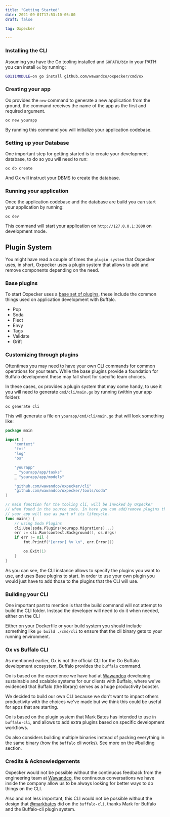 ```yaml
---
title: "Getting Started"
date: 2021-09-01T17:53:10-05:00
draft: false

tag: Oxpecker

---
```


### Installing the CLI

Assuming you have the Go tooling installed and `GOPATH/bin` in your PATH you can install `ox` by running:

```sh
GO111MODULE=on go install github.com/wawandco/oxpecker/cmd/ox
```

### Creating your app

Ox provides the `new` command to generate a new application from the ground, the command receives the name of the app as the first and required argument.

```
ox new yourapp
```

By running this command you will initialize your application codebase.

### Setting up your Database

One important step for getting started is to create your development database, to do so you will need to run:

```
ox db create
```

And Ox will instruct your DBMS to create the database. 
### Running your application

Once the application codebase and the database are build you can start your application by running:

```
ox dev
```

This command will start your application on `http://127.0.0.1:3000` on development mode.

## Plugin System

You might have read a couple of times the `plugin system` that Oxpecker uses, in short, Oxpecker uses a plugin system that allows to add and remove components depending on the need.

### Base plugins

To start Oxpecker uses a [base set of plugins](https://github.com/wawandco/oxpecker/blob/da3802e39c839864827d693f0fa6c2339626b0cb/tools/tools.go#L44), these include the common things used on application development with Buffalo.

- Pop
- Soda
- Flect
- Envy
- Tags
- Validate
- Grift

### Customizing through plugins
Oftentimes you may need to have your own CLI commands for common operations for your team. While the base plugins provide a foundation for Buffalo development these may fall short for specific team choices.

In these cases, ox provides a plugin system that may come handy, to use it you will need to generate `cmd/cli/main.go` by running (within your app folder):

```
ox generate cli
```

This will generate a file on `yourapp/cmd/cli/main.go` that will look something like:

```go
package main

import (
    "context"
    "fmt"
    "log"
    "os"

    "yourapp"
    _ "yourapp/app/tasks"
    _ "yourapp/app/models"

    "github.com/wawandco/oxpecker/cli"
    "github.com/wawandco/oxpecker/tools/soda"
)

// main function for the tooling cli, will be invoked by Oxpecker
// when found in the source code. In here you can add/remove plugins that
// your app will use as part of its lifecycle.
func main() {
    // using Soda Plugins
    cli.Use(soda.Plugins(yourapp.Migrations)...)
    err := cli.Run(context.Background(), os.Args)
    if err != nil {
        fmt.Printf("[error] %v \n", err.Error())

        os.Exit(1)
    }
}
```

As you can see, the CLI instance allows to specify the plugins you want to use, and uses Base plugins to start. In order to use your own plugin you would just have to add those to the plugins that the CLI will use.

### Building your CLI
One important part to mention is that the build command will not attempt to build the CLI folder. Instead the developer will need to do it when needed, either on the CLI

Either on your Dockerfile or your build system you should include something like `go build ./cmd/cli` to ensure that the cli binary gets to your running environment.

### Ox vs Buffalo CLI
As mentioned earlier, Ox is not the official CLI for the Go Buffalo development ecosystem, Buffalo provides the `buffalo` command.

Ox is based on the experience we have had at [Wawandco](https://wawand.co) developing sustainable and scalable systems for our clients with Buffalo, where we've evidenced that Buffalo (the library) serves as a huge productivity booster.

We decided to build our own CLI because we don't want to impact others productivity with the choices we've made but we think this could be useful for apps that are starting.

Ox is based on the plugin system that Mark Bates has intended to use in `buffalo-cli`, and allows to add extra plugins based on specific development workflows.

Ox also considers building multiple binaries instead of packing everything in the same binary (how the `buffalo` cli works). See more on the #building section.

### Credits & Acknowledgements
Oxpecker would not be possible without the continuous feedback from the engineering team at [Wawandco](https://wawand.co), the continuous conversations we have inside the company allow us to be always looking for better ways to do things on the CLI.

Also and not less important, this CLI would not be possible without the design that [@markbates](github.com/markbates) did on the `buffalo-cli`, thanks Mark for Buffalo and the Buffalo-cli plugin system.